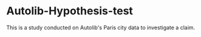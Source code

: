 # Autolib-Hypothesis-test
This is a study conducted on Autolib's Paris city data to investigate a claim.

